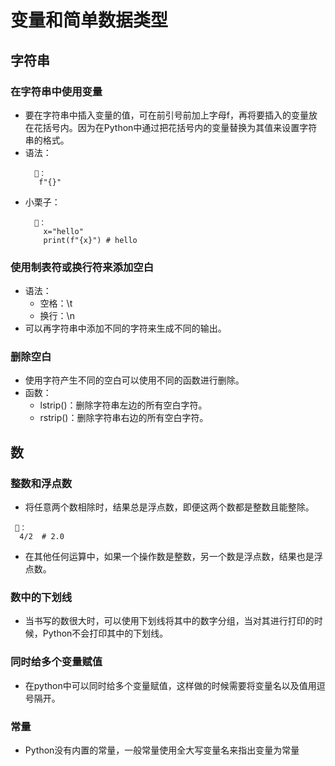 # 变量和简单数据类型
## 字符串
### 在字符串中使用变量
- 要在字符串中插入变量的值，可在前引号前加上字母f，再将要插入的变量放在花括号内。因为在Python中通过把花括号内的变量替换为其值来设置字符串的格式。
- 语法：
   ```
     🌰：
      f"{}"
   ```
- 小栗子：
   ```
     🌰：
       x="hello"
       print(f"{x}") # hello
   ```

### 使用制表符或换行符来添加空白
- 语法：
   - 空格：\t
   - 换行：\n
- 可以再字符串中添加不同的字符来生成不同的输出。

### 删除空白
- 使用字符产生不同的空白可以使用不同的函数进行删除。
- 函数：
   - lstrip()：删除字符串左边的所有空白字符。
   - rstrip()：删除字符串右边的所有空白字符。

## 数
### 整数和浮点数
- 将任意两个数相除时，结果总是浮点数，即便这两个数都是整数且能整除。
```
 🌰：
  4/2  # 2.0
```
- 在其他任何运算中，如果一个操作数是整数，另一个数是浮点数，结果也是浮点数。

### 数中的下划线
- 当书写的数很大时，可以使用下划线将其中的数字分组，当对其进行打印的时候，Python不会打印其中的下划线。

### 同时给多个变量赋值
- 在python中可以同时给多个变量赋值，这样做的时候需要将变量名以及值用逗号隔开。

### 常量
- Python没有内置的常量，一般常量使用全大写变量名来指出变量为常量







